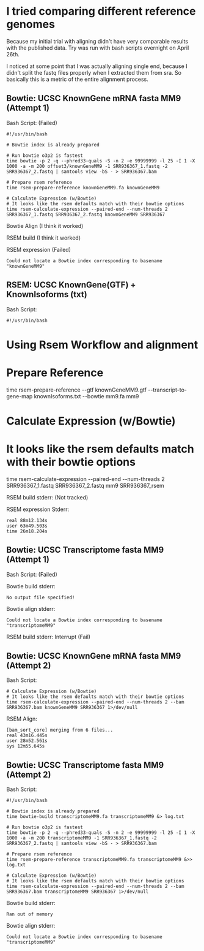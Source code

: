 I tried comparing different reference genomes
=============================================

Because my initial trial with aligning didn't have very comparable results
with the published data. Try was run with bash scripts overnight on April
26th.

I noticed at some point that I was actually aligning single end, because
I didn't split the fastq files properly when I extracted them from sra.
So basically this is a metric of the entire alignment process.

Bowtie: UCSC KnownGene mRNA fasta MM9 (Attempt 1)
-------------------------------------------------

Bash Script: (Failed)

    #!/usr/bin/bash

    # Bowtie index is already prepared

    # Run bowtie o3p2 is fastest
    time bowtie -p 2 -q --phred33-quals -S -n 2 -e 99999999 -l 25 -I 1 -X 1000 -a -m 200 offset3/knownGeneMM9 -1 SRR936367_1.fastq -2 SRR936367_2.fastq | samtools view -bS - > SRR936367.bam

    # Prepare rsem reference
    time rsem-prepare-reference knownGeneMM9.fa knownGeneMM9

    # Calculate Expression (w/Bowtie)
    # It looks like the rsem defaults match with their bowtie options
    time rsem-calculate-expression --paired-end --num-threads 2 SRR936367_1.fastq SRR936367_2.fastq knownGeneMM9 SRR936367

Bowtie Align (I think it worked)

RSEM build (I think it worked)

RSEM expression (Failed)

    Could not locate a Bowtie index corresponding to basename "knownGeneMM9"

RSEM: UCSC KnownGene(GTF) + KnownIsoforms (txt)
-----------------------------------------------

Bash Script:

    #!/usr/bin/bash
    
   # Using Rsem Workflow and alignment
   # Prepare Reference
   time rsem-prepare-reference --gtf knownGeneMM9.gtf --transcript-to-gene-map knownIsoforms.txt --bowtie mm9.fa mm9
   
   # Calculate Expression (w/Bowtie)
   # It looks like the rsem defaults match with their bowtie options
   time rsem-calculate-expression --paired-end --num-threads 2 SRR936367_1.fastq SRR936367_2.fastq mm9 SRR936367_rsem

RSEM build stderr: (Not tracked)

RSEM expression Stderr:

    real 88m12.134s
    user 63m49.503s
    time 26m18.204s

Bowtie: UCSC Transcriptome fasta MM9 (Attempt 1)
------------------------------------------------

Bash Script: (Failed)

Bowtie build stderr:

    No output file specified!
	
Bowtie align stderr:

    Could not locate a Bowtie index corresponding to basename "transcriptomeMM9"

RSEM build stderr: Interrupt (Fail)

Bowtie: UCSC KnownGene mRNA fasta MM9 (Attempt 2)
-------------------------------------------------

Bash Script:
    
    # Calculate Expression (w/Bowtie)
    # It looks like the rsem defaults match with their bowtie options
    time rsem-calculate-expression --paired-end --num-threads 2 --bam SRR936367.bam knownGeneMM9 SRR936367 1>/dev/null

RSEM Align:

    [bam_sort_core] merging from 6 files...
    real 43m16.445s
    user 28m52.561s
    sys 12m55.645s


Bowtie: UCSC Transcriptome fasta MM9 (Attempt 2)
------------------------------------------------

Bash Script:

    #!/usr/bin/bash
    
    # Bowtie index is already prepared
    time bowtie-build transcriptomeMM9.fa transcriptomeMM9 &> log.txt
    
    # Run bowtie o3p2 is fastest
    time bowtie -p 2 -q --phred33-quals -S -n 2 -e 99999999 -l 25 -I 1 -X 1000 -a -m 200 transcriptomeMM9 -1 SRR936367_1.fastq -2 SRR936367_2.fastq | samtools view -bS - > SRR936367.bam
    
    # Prepare rsem reference
    time rsem-prepare-reference transcriptomeMM9.fa transcriptomeMM9 &>> log.txt
    
    # Calculate Expression (w/Bowtie)
    # It looks like the rsem defaults match with their bowtie options
    time rsem-calculate-expression --paired-end --num-threads 2 --bam SRR936367.bam transcriptomeMM9 SRR936367 1>/dev/null

Bowtie build stderr:

    Ran out of memory

Bowtie align stderr:

    Could not locate a Bowtie index corresponding to basename "transcriptomeMM9"

